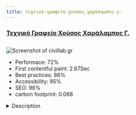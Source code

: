 ```yaml
---
title: τεχνικό-γραφείο-χούσος-χαράλαμπος-γ-
---
```


<div style="height: 3rem">
  <a href="https://www.civillab.gr"><h3>Τεχνικό Γραφείο Χούσος Χαράλαμπος Γ.</h3></a>
</div>
<img loading="lazy" src="/images/thumbs/civillab.gr.jpg" alt="Screenshot of civillab.gr" />
<ul>
  <li>Performace: 72%</li>
  <li>
    First contentful paint:
    2.67Sec
  </li>
  <li>Best practices: 86%</li>
  <li>Accessibility: 95%</li>
  <li>SEO: 96%</li>
  <li>carbon footprint: 0.068</li>
</ul>
<details>
  <summary>Description</summary>
  <p>Civillab.gr offers high level of service and full support, from the initial purchase of your property, your plot to the final delivery of the construction, in accordance with your wishes and the most economical solution for you. Our team of associates, comprised of highly trained professionals, enables us to offer you a high level of service in a wide range of activities such as: Legalization of arbitrary constructions, building permits, energy performance certificates, business licenses, study and supervision construction, real estate appraisals, advisory services for the energy upgrade of your property.Website in Greek. The site is responsive and WCAG 2.0 and ADA compliant, required  from public institutions to have an accessible website. Used Jsitemap PRO in order to promote it to search engines.</p>
</details>

